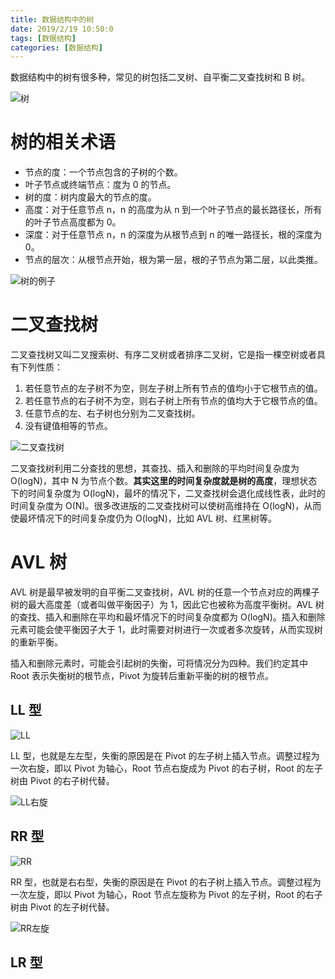 ```yaml
---
title: 数据结构中的树
date: 2019/2/19 10:50:0
tags: [数据结构]
categories: [数据结构]
---
```

数据结构中的树有很多种，常见的树包括二叉树、自平衡二叉查找树和 B 树。

<!--more-->

![树](https://img.nekolr.com/images/2019/09/03/3pB.png)

# 树的相关术语
- 节点的度：一个节点包含的子树的个数。
- 叶子节点或终端节点：度为 0 的节点。
- 树的度：树内度最大的节点的度。
- 高度：对于任意节点 n，n 的高度为从 n 到一个叶子节点的最长路径长，所有的叶子节点高度都为 0。
- 深度：对于任意节点 n，n 的深度为从根节点到 n 的唯一路径长，根的深度为 0。
- 节点的层次：从根节点开始，根为第一层，根的子节点为第二层，以此类推。

![树的例子](https://img.nekolr.com/images/2019/09/03/o34.png)

# 二叉查找树
二叉查找树又叫二叉搜索树、有序二叉树或者排序二叉树，它是指一棵空树或者具有下列性质：
1. 若任意节点的左子树不为空，则左子树上所有节点的值均小于它根节点的值。
2. 若任意节点的右子树不为空，则右子树上所有节点的值均大于它根节点的值。
3. 任意节点的左、右子树也分别为二叉查找树。
4. 没有键值相等的节点。

![二叉查找树](https://img.nekolr.com/images/2019/09/03/BMN.png)

二叉查找树利用二分查找的思想，其查找、插入和删除的平均时间复杂度为 O(logN)，其中 N 为节点个数。**其实这里的时间复杂度就是树的高度**，理想状态下的时间复杂度为 O(logN)，最坏的情况下，二叉查找树会退化成线性表，此时的时间复杂度为 O(N)。很多改进版的二叉查找树可以使树高维持在 O(logN)，从而使最坏情况下的时间复杂度仍为 O(logN)，比如 AVL 树、红黑树等。

# AVL 树
AVL 树是最早被发明的自平衡二叉查找树，AVL 树的任意一个节点对应的两棵子树的最大高度差（或者叫做平衡因子）为 1，因此它也被称为高度平衡树。AVL 树的查找、插入和删除在平均和最坏情况下的时间复杂度都为 O(logN)。插入和删除元素可能会使平衡因子大于 1，此时需要对树进行一次或者多次旋转，从而实现树的重新平衡。

插入和删除元素时，可能会引起树的失衡，可将情况分为四种。我们约定其中 Root 表示失衡树的根节点，Pivot 为旋转后重新平衡的树的根节点。

## LL 型
![LL](https://img.nekolr.com/images/2019/09/03/lqN.png)

LL 型，也就是左左型，失衡的原因是在 Pivot 的左子树上插入节点。调整过程为一次右旋，即以 Pivot 为轴心，Root 节点右旋成为 Pivot 的右子树，Root 的左子树由 Pivot 的右子树代替。

![LL右旋](https://img.nekolr.com/images/2019/09/03/jxB.png)

## RR 型
![RR](https://img.nekolr.com/images/2019/09/03/z9v.png)

RR 型，也就是右右型，失衡的原因是在 Pivot 的右子树上插入节点。调整过程为一次左旋，即以 Pivot 为轴心，Root 节点左旋称为 Pivot 的左子树，Root 的右子树由 Pivot 的左子树代替。

![RR左旋](https://img.nekolr.com/images/2019/09/03/VP7.png)

## LR 型

